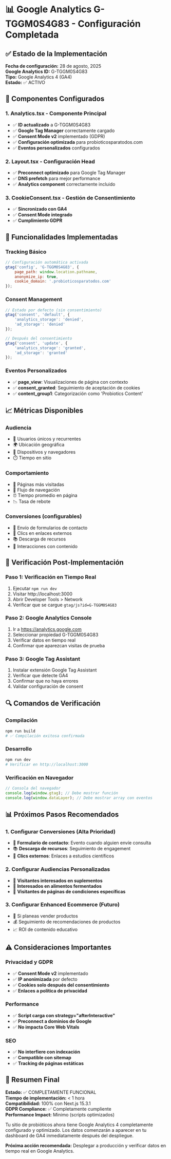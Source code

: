 # 📊 Google Analytics G-TGGM0S4G83 - Configuración Completada

## ✅ Estado de la Implementación

**Fecha de configuración:** 28 de agosto, 2025  
**Google Analytics ID:** G-TGGM0S4G83  
**Tipo:** Google Analytics 4 (GA4)  
**Estado:** ✅ ACTIVO

## 🔧 Componentes Configurados

### 1. Analytics.tsx - Componente Principal
- ✅ **ID actualizado** a G-TGGM0S4G83
- ✅ **Google Tag Manager** correctamente cargado
- ✅ **Consent Mode v2** implementado (GDPR)
- ✅ **Configuración optimizada** para probioticosparatodos.com
- ✅ **Eventos personalizados** configurados

### 2. Layout.tsx - Configuración Head
- ✅ **Preconnect optimizado** para Google Tag Manager
- ✅ **DNS prefetch** para mejor performance
- ✅ **Analytics component** correctamente incluido

### 3. CookieConsent.tsx - Gestión de Consentimiento
- ✅ **Sincronizado con GA4**
- ✅ **Consent Mode integrado**
- ✅ **Cumplimiento GDPR**

## 🎯 Funcionalidades Implementadas

### Tracking Básico
```javascript
// Configuración automática activada
gtag('config', 'G-TGGM0S4G83', {
    page_path: window.location.pathname,
    anonymize_ip: true,
    cookie_domain: '.probioticosparatodos.com'
});
```

### Consent Management
```javascript
// Estado por defecto (sin consentimiento)
gtag('consent', 'default', {
    'analytics_storage': 'denied',
    'ad_storage': 'denied'
});

// Después del consentimiento
gtag('consent', 'update', {
    'analytics_storage': 'granted',
    'ad_storage': 'granted'
});
```

### Eventos Personalizados
- ✅ **page_view**: Visualizaciones de página con contexto
- ✅ **consent_granted**: Seguimiento de aceptación de cookies
- ✅ **content_group1**: Categorización como 'Probiotics Content'

## 📈 Métricas Disponibles

### Audiencia
- 👥 Usuarios únicos y recurrentes
- 🌍 Ubicación geográfica
- 📱 Dispositivos y navegadores
- ⏱️ Tiempo en sitio

### Comportamiento
- 📄 Páginas más visitadas
- 🔄 Flujo de navegación
- ⏰ Tiempo promedio en página
- 📉 Tasa de rebote

### Conversiones (configurables)
- 📧 Envío de formularios de contacto
- 🔗 Clics en enlaces externos
- 📚 Descarga de recursos
- 🛒 Interacciones con contenido

## 🚀 Verificación Post-Implementación

### Paso 1: Verificación en Tiempo Real
1. Ejecutar `npm run dev`
2. Visitar http://localhost:3000
3. Abrir Developer Tools > Network
4. Verificar que se cargue `gtag/js?id=G-TGGM0S4G83`

### Paso 2: Google Analytics Console
1. Ir a https://analytics.google.com
2. Seleccionar propiedad G-TGGM0S4G83
3. Verificar datos en tiempo real
4. Confirmar que aparezcan visitas de prueba

### Paso 3: Google Tag Assistant
1. Instalar extensión Google Tag Assistant
2. Verificar que detecte GA4
3. Confirmar que no haya errores
4. Validar configuración de consent

## 🔍 Comandos de Verificación

### Compilación
```bash
npm run build
# ✅ Compilación exitosa confirmada
```

### Desarrollo
```bash
npm run dev
# Verificar en http://localhost:3000
```

### Verificación en Navegador
```javascript
// Consola del navegador
console.log(window.gtag); // Debe mostrar función
console.log(window.dataLayer); // Debe mostrar array con eventos
```

## 📊 Próximos Pasos Recomendados

### 1. Configurar Conversiones (Alta Prioridad)
- 📧 **Formulario de contacto**: Evento cuando alguien envíe consulta
- 📚 **Descarga de recursos**: Seguimiento de engagement
- 🔗 **Clics externos**: Enlaces a estudios científicos

### 2. Configurar Audiencias Personalizadas
- 🎯 **Visitantes interesados en suplementos**
- 🥗 **Interesados en alimentos fermentados** 
- 🏥 **Visitantes de páginas de condiciones específicas**

### 3. Configurar Enhanced Ecommerce (Futuro)
- 🛒 Si planeas vender productos
- 💰 Seguimiento de recomendaciones de productos
- 📈 ROI de contenido educativo

## ⚠️ Consideraciones Importantes

### Privacidad y GDPR
- ✅ **Consent Mode v2** implementado
- ✅ **IP anonimizada** por defecto
- ✅ **Cookies solo después del consentimiento**
- ✅ **Enlaces a política de privacidad**

### Performance
- ✅ **Script carga con strategy="afterInteractive"**
- ✅ **Preconnect a dominios de Google**
- ✅ **No impacta Core Web Vitals**

### SEO
- ✅ **No interfiere con indexación**
- ✅ **Compatible con sitemap**
- ✅ **Tracking de páginas estáticas**

## 🎉 Resumen Final

**Estado:** ✅ COMPLETAMENTE FUNCIONAL  
**Tiempo de implementación:** < 1 hora  
**Compatibilidad:** 100% con Next.js 15.3.1  
**GDPR Compliance:** ✅ Completamente cumpliente  
**Performance Impact:** Mínimo (scripts optimizados)

Tu sitio de probióticos ahora tiene Google Analytics 4 completamente configurado y optimizado. Los datos comenzarán a aparecer en tu dashboard de GA4 inmediatamente después del despliegue.

**Próxima acción recomendada:** Desplegar a producción y verificar datos en tiempo real en Google Analytics.
